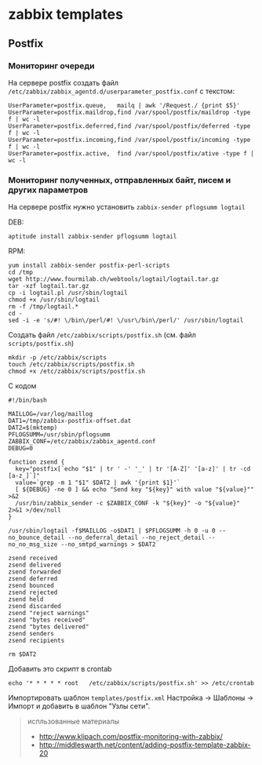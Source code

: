 # zabbix templates

## Postfix

### Мониторинг очереди
На сервере postfix создать файл `/etc/zabbix/zabbix_agentd.d/userparameter_postfix.conf` с текстом:

    UserParameter=postfix.queue,   mailq | awk '/Request./ {print $5}'
    UserParameter=postfix.maildrop,find /var/spool/postfix/maildrop -type f | wc -l
    UserParameter=postfix.deferred,find /var/spool/postfix/deferred -type f | wc -l
    UserParameter=postfix.incoming,find /var/spool/postfix/incoming -type f | wc -l
    UserParameter=postfix.active,  find /var/spool/postfix/ative -type f | wc -l

### Мониторинг полученных, отправленных байт, писем и других параметров
На сервере postfix нужно установить `zabbix-sender pflogsumm logtail`

DEB: 

    aptitude install zabbix-sender pflogsumm logtail

RPM: 

    yum install zabbix-sender postfix-perl-scripts
    cd /tmp
    wget http://www.fourmilab.ch/webtools/logtail/logtail.tar.gz
    tar -xzf logtail.tar.gz
    cp -i logtail.pl /usr/sbin/logtail
    chmod +x /usr/sbin/logtail
    rm -f /tmp/logtail.*
    cd -
    sed -i -e 's/#! \/bin\/perl/#! \/usr\/bin\/perl/' /usr/sbin/logtail

Создать файл `/etc/zabbix/scripts/postfix.sh` (см. файл `scripts/postfix.sh`)

    mkdir -p /etc/zabbix/scripts
    touch /etc/zabbix/scripts/postfix.sh
    chmod +x /etc/zabbix/scripts/postfix.sh

С кодом

    #!/bin/bash
    
    MAILLOG=/var/log/maillog
    DAT1=/tmp/zabbix-postfix-offset.dat
    DAT2=$(mktemp)
    PFLOGSUMM=/usr/sbin/pflogsumm
    ZABBIX_CONF=/etc/zabbix/zabbix_agentd.conf
    DEBUG=0
    
    function zsend {
      key="postfix[`echo "$1" | tr ' -' '_' | tr '[A-Z]' '[a-z]' | tr -cd [a-z_]`]"
      value=`grep -m 1 "$1" $DAT2 | awk '{print $1}'`
      [ ${DEBUG} -ne 0 ] && echo "Send key "${key}" with value "${value}"" >&2
      /usr/bin/zabbix_sender -c $ZABBIX_CONF -k "${key}" -o "${value}" 2>&1 >/dev/null
    }
    
    /usr/sbin/logtail -f$MAILLOG -o$DAT1 | $PFLOGSUMM -h 0 -u 0 --no_bounce_detail --no_deferral_detail --no_reject_detail --no_no_msg_size --no_smtpd_warnings > $DAT2
    
    zsend received
    zsend delivered
    zsend forwarded
    zsend deferred
    zsend bounced
    zsend rejected
    zsend held
    zsend discarded
    zsend "reject warnings"
    zsend "bytes received"
    zsend "bytes delivered"
    zsend senders
    zsend recipients
    
    rm $DAT2

Добавить это скрипт в crontab

    echo '* * * * * root   /etc/zabbix/scripts/postfix.sh' >> /etc/crontab

Импортировать шаблон `templates/postfix.xml` Настройка -> Шаблоны -> Импорт и добавить в шаблон "Узлы сети".

> испльзованные материалы
> + http://www.klipach.com/postfix-monitoring-with-zabbix/
> + http://middleswarth.net/content/adding-postfix-template-zabbix-20


